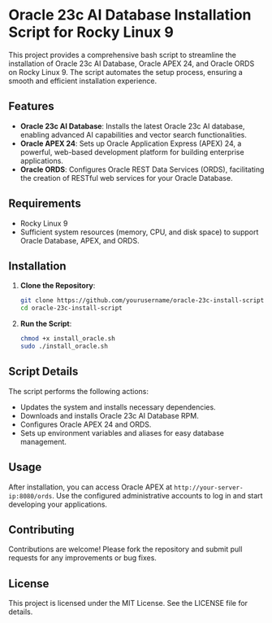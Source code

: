 # Oracle 23c AI Database Installation Script for Rocky Linux 9

This project provides a comprehensive bash script to streamline the installation of Oracle 23c AI Database, Oracle APEX 24, and Oracle ORDS on Rocky Linux 9. The script automates the setup process, ensuring a smooth and efficient installation experience.

## Features
- **Oracle 23c AI Database**: Installs the latest Oracle 23c AI database, enabling advanced AI capabilities and vector search functionalities.
- **Oracle APEX 24**: Sets up Oracle Application Express (APEX) 24, a powerful, web-based development platform for building enterprise applications.
- **Oracle ORDS**: Configures Oracle REST Data Services (ORDS), facilitating the creation of RESTful web services for your Oracle Database.

## Requirements
- Rocky Linux 9
- Sufficient system resources (memory, CPU, and disk space) to support Oracle Database, APEX, and ORDS.

## Installation
1. **Clone the Repository**:
   ```bash
   git clone https://github.com/yourusername/oracle-23c-install-script.git
   cd oracle-23c-install-script
   ```

2. **Run the Script**:
   ```bash
   chmod +x install_oracle.sh
   sudo ./install_oracle.sh
   ```

## Script Details
The script performs the following actions:
- Updates the system and installs necessary dependencies.
- Downloads and installs Oracle 23c AI Database RPM.
- Configures Oracle APEX 24 and ORDS.
- Sets up environment variables and aliases for easy database management.

## Usage
After installation, you can access Oracle APEX at `http://your-server-ip:8080/ords`. Use the configured administrative accounts to log in and start developing your applications.

## Contributing
Contributions are welcome! Please fork the repository and submit pull requests for any improvements or bug fixes.

## License
This project is licensed under the MIT License. See the LICENSE file for details.
